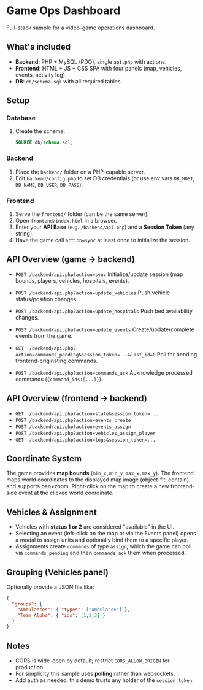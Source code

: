 # Game Ops Dashboard

Full-stack sample for a video-game operations dashboard.

## What's included
- **Backend**: PHP + MySQL (PDO), single `api.php` with actions.
- **Frontend**: HTML + JS + CSS SPA with four panels (map, vehicles, events, activity log).
- **DB**: `db/schema.sql` with all required tables.

## Setup

### Database
1. Create the schema:
   ```sql
   SOURCE db/schema.sql;
   ```

### Backend
1. Place the `backend/` folder on a PHP-capable server.
2. Edit `backend/config.php` to set DB credentials (or use env vars `DB_HOST`, `DB_NAME`, `DB_USER`, `DB_PASS`).

### Frontend
1. Serve the `frontend/` folder (can be the same server).
2. Open `frontend/index.html` in a browser.
3. Enter your **API Base** (e.g. `/backend/api.php`) and a **Session Token** (any string).
4. Have the game call `action=sync` at least once to initialize the session.

## API Overview (game → backend)
- `POST /backend/api.php?action=sync`
  Initialize/update session (map bounds, players, vehicles, hospitals, events).

- `POST /backend/api.php?action=update_vehicles`
  Push vehicle status/position changes.

- `POST /backend/api.php?action=update_hospitals`
  Push bed availability changes.

- `POST /backend/api.php?action=update_events`
  Create/update/complete events from the game.

- `GET  /backend/api.php?action=commands_pending&session_token=...&last_id=0`
  Poll for pending frontend-originating commands.

- `POST /backend/api.php?action=commands_ack`
  Acknowledge processed commands (`{command_ids:[...]}`).

## API Overview (frontend → backend)
- `GET  /backend/api.php?action=state&session_token=...`
- `POST /backend/api.php?action=events_create`
- `POST /backend/api.php?action=events_assign`
- `POST /backend/api.php?action=vehicles_assign_player`
- `GET  /backend/api.php?action=logs&session_token=...`

## Coordinate System
The game provides **map bounds** (`min_x,min_y,max_x,max_y`). The frontend maps world coordinates to the displayed map image (object-fit: contain) and supports pan+zoom. Right-click on the map to create a new frontend-side event at the clicked world coordinate.

## Vehicles & Assignment
- Vehicles with **status 1 or 2** are considered "available" in the UI.
- Selecting an event (left-click on the map or via the Events panel) opens a modal to assign units and optionally bind them to a specific player.
- Assignments create `commands` of type `assign`, which the game can poll via `commands_pending` and then `commands_ack` them when processed.

## Grouping (Vehicles panel)
Optionally provide a JSON file like:
```json
{
  "groups": {
    "Ambulances": { "types": ["Ambulance"] },
    "Team Alpha": { "ids": [1,2,3] }
  }
}
```

## Notes
- CORS is wide-open by default; restrict `CORS_ALLOW_ORIGIN` for production.
- For simplicity this sample uses **polling** rather than websockets.
- Add auth as needed; this demo trusts any holder of the `session_token`.
